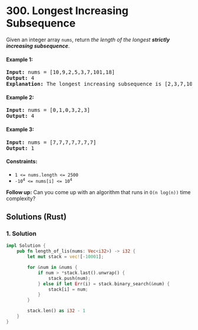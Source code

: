 # 300. Longest Increasing Subsequence
Given an integer array `nums`, return *the length of the longest **strictly increasing subsequence***.

#### Example 1:
<pre>
<strong>Input:</strong> nums = [10,9,2,5,3,7,101,18]
<strong>Output:</strong> 4
<strong>Explanation:</strong> The longest increasing subsequence is [2,3,7,101], therefore the length is 4.
</pre>

#### Example 2:
<pre>
<strong>Input:</strong> nums = [0,1,0,3,2,3]
<strong>Output:</strong> 4
</pre>

#### Example 3:
<pre>
<strong>Input:</strong> nums = [7,7,7,7,7,7,7]
<strong>Output:</strong> 1
</pre>

#### Constraints:
* `1 <= nums.length <= 2500`
* <code>-10<sup>4</sup> <= nums[i] <= 10<sup>4</sup></code>

**Follow up:** Can you come up with an algorithm that runs in `O(n log(n))` time complexity?

## Solutions (Rust)

### 1. Solution
```Rust
impl Solution {
    pub fn length_of_lis(nums: Vec<i32>) -> i32 {
        let mut stack = vec![-10001];

        for &num in &nums {
            if num > *stack.last().unwrap() {
                stack.push(num);
            } else if let Err(i) = stack.binary_search(&num) {
                stack[i] = num;
            }
        }

        stack.len() as i32 - 1
    }
}
```
